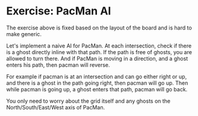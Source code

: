 # Exercise: PacMan AI

The exercise above is fixed based on the layout of the board and is hard to make generic.

Let's implement a naive AI for PacMan. At each intersection, check if there is a ghost directly inline with that path.
If the path is free of ghosts, you are allowed to turn there. And if PacMan is moving in a direction, and a ghost enters
his path, then pacman will reverse.

For example if pacman is at an intersection and can go either right or up, and there is a ghost in the path going right,
then pacman will go up. Then while pacman is going up, a ghost enters that path, pacman will go back.

You only need to worry about the grid itself and any ghosts on the North/South/East/West axis of PacMan.
